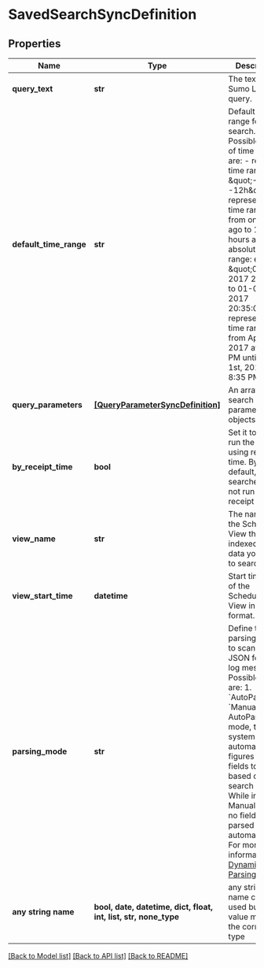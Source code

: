 # SavedSearchSyncDefinition


## Properties
Name | Type | Description | Notes
------------ | ------------- | ------------- | -------------
**query_text** | **str** | The text of a Sumo Logic query. | 
**default_time_range** | **str** | Default time range for the search. Possible types of time ranges are:   - relative time range: e.g. \&quot;-1d -12h\&quot; represents a time range from one day ago to 12 hours ago.   - absolute time range: e.g. \&quot;01-04-2017 20:32:00 to 01-04-2017 20:35:00\&quot; represents a time range     from April 1st, 2017 at 8:32 PM until April 1st, 2017 at 8:35 PM. | 
**query_parameters** | [**[QueryParameterSyncDefinition]**](QueryParameterSyncDefinition.md) | An array of search query parameter objects. | 
**by_receipt_time** | **bool** | Set it to true to run the search using receipt time. By default, searches do not run by receipt time. | defaults to False
**view_name** | **str** | The name of the Scheduled View that has indexed the data you want to search. | [optional] 
**view_start_time** | **datetime** | Start timestamp of the Scheduled View in UTC format. | [optional] 
**parsing_mode** | **str** | Define the parsing mode to scan the JSON format log messages. Possible values are:   1. &#x60;AutoParse&#x60;   2. &#x60;Manual&#x60; In AutoParse mode, the system automatically figures out fields to parse based on the search query. While in the Manual mode, no fields are parsed out automatically. For more information see [Dynamic Parsing](https://help.sumologic.com/?cid&#x3D;0011). | [optional]  if omitted the server will use the default value of "Manual"
**any string name** | **bool, date, datetime, dict, float, int, list, str, none_type** | any string name can be used but the value must be the correct type | [optional]

[[Back to Model list]](../README.md#documentation-for-models) [[Back to API list]](../README.md#documentation-for-api-endpoints) [[Back to README]](../README.md)


